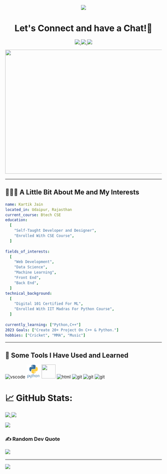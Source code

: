 <p align="center">
  <img src="https://capsule-render.vercel.app/api?type=waving&color=gradient&text=Hello!&height=100&section=header"/>
</p>

<h1 align="center">
  Let's Connect and have a Chat!💬
</h1>

<p align="center">
<a href="https://www.linkedin.com/in/kartik-jain-473ab81b2/">
  <img height="50" src="https://user-images.githubusercontent.com/46517096/166973395-19676cd8-f8ec-4abf-83ff-da8243505b82.png"/>
</a>
<a href="https://twitter.com/kartikk_26">
  <img height="50" src="https://user-images.githubusercontent.com/46517096/166974271-91dfa250-d70b-4cb9-8707-f1bda1b708c3.png"/>
</a>
<a href="https://instagram.com/kartik__j26?igshid=YmMyMTA2M2Y=">
  <img height="50" src="https://user-images.githubusercontent.com/46517096/166974368-9798f39f-1f46-499c-b14e-81f0a3f83a06.png"/>
</a>
</p>

<p align="center">
  <img height="400" width="650" src="https://www.gifcen.com/wp-content/uploads/2022/06/lofi-gif-7.gif">
</p>

---

<h2> 👨🏻‍💻 A Little Bit About Me and My Interests</h2>

```yaml
name: Kartik Jain
located_in: Udaipur, Rajasthan
current_course: Btech CSE
education:
  [
    "Self-Taught Developer and Designer",
    "Enrolled With CSE Course",
  ]

fields_of_interests:
  [
    "Web Development",
    "Data Science",
    "Machine Learning",
    "Front End",
    "Back End",
  ]
technical_background:
  [
    "Digital 101 Certified For ML",
    "Enrolled With IIT Madras For Python Course",
  ]
  
currently_learning: ["Python,C++"]
2023 Goals: ["Create 20+ Project On C++ & Python."]
hobbies: ["Cricket", "MMA", "Music"]
```

---  
  
<h2> 🚀 Some Tools I Have Used and Learned</h2>
<p align="left">
<img src="https://cdn.jsdelivr.net/gh/devicons/devicon/icons/vscode/vscode-original.svg" alt="vscode" width="45" height="45"/>
<img src="https://raw.githubusercontent.com/devicons/devicon/master/icons/python/python-original-wordmark.svg" alt="python" width="45" height="45" />
<img src="https://cdn.jsdelivr.net/gh/devicons/devicon/icons/cplusplus/cplusplus-original.svg" width="45" height="45"/>
<img src="https://cdn.jsdelivr.net/gh/devicons/devicon/icons/html5/html5-original.svg" alt="html" width="45" height="45"/>
<img src="https://cdn.jsdelivr.net/gh/devicons/devicon/icons/git/git-original.svg" alt="git" width="45" height="45"/>
<img src="https://cdn.jsdelivr.net/gh/devicons/devicon/icons/c/c-plain.svg" alt="git" width="45" height="45" />
<img src="https://cdn.jsdelivr.net/gh/devicons/devicon/icons/github/github-original-wordmark.svg" alt="git" width="45" height="45" />
          

# 📈 GitHub Stats:

<a href="https://github.com/Kartikk-26">
  <img height="180em" src="https://github-readme-streak-stats.herokuapp.com/?user=Kartikk-26&theme=noctis_minimus&show_icons=true" />
  <img height="180em" src="https://github-readme-stats.vercel.app/api/top-langs/?username=Kartikk-26&theme=noctis_minimus&layout=compact" />
</a>

<p align="left">
  <img src="https://res.cloudinary.com/practicaldev/image/fetch/s--E4gnEuy_--/c_limit%2Cf_auto%2Cfl_progressive%2Cq_66%2Cw_880/https://dev-to-uploads.s3.amazonaws.com/uploads/articles/233m04x0r0lv60payria.gif"/>
</p>

### ✍️ Random Dev Quote
![](https://quotes-github-readme.vercel.app/api?type=vetical&theme=gruvbox)





---
[![](https://visitcount.itsvg.in/api?id=Kartikk-26&icon=1&color=12)](https://visitcount.itsvg.in)

<!-- Proudly created with GPRM ( https://gprm.itsvg.in ) -->
